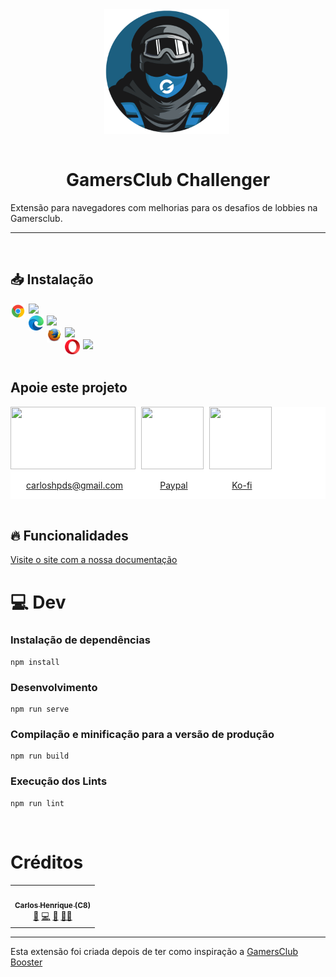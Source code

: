 <div style="display: flex; align-items: center; justify-content: center;">
<img src="https://github.com/carloshpds/gamersclub-challenger/blob/main/src/assets/logo_500.png?raw=true" align="left" height="200" width="200" style="padding-right: 5px;  float: none;" >
</div>
<br />

<h1 style="text-align: center">GamersClub Challenger</h1>
<p>Extensão para navegadores com melhorias para os desafios de lobbies na Gamersclub.</p>

---
<br />

## 📥 Instalação
<ul style="list-style: none; margin: 0px; padding-left: 0px">
 <li>
    <a href="https://chrome.google.com/webstore/detail/gamersclub-challenger/lokjofhgialghfkfmkbnjakcjenjhmpp?hl=pt-BR&authuser=0" target="_blank">
      <img src="https://github.com/carloshpds/gamersclub-challenger/blob/main/docs/images/browsers/chrome-logo.png?raw=true" align="left" height="24" width="24" style="padding-right: 5px;" >
      <img src="https://img.shields.io/badge/Dispon%C3%ADvel%20no-Chrome-blue">
    </a>
 </li>

 <li>
    <a href="https://github.com/carloshpds/gamersclub-challenger/discussions/24" target="_blank">
      <img src="https://github.com/carloshpds/gamersclub-challenger/blob/main/docs/images/browsers/microsoft-edge-logo.png?raw=true" align="left" height="24" width="24" style="padding-right: 5px;" >
      <img src="https://img.shields.io/badge/Dispon%C3%ADvel%20no-Edge-blue">
    </a>
 </li>

 <li>
  <a href="https://chrome.google.com/webstore/detail/gamersclub-challenger/lokjofhgialghfkfmkbnjakcjenjhmpp?hl=pt-BR&authuser=0" target="_blank">
      <img src="https://github.com/carloshpds/gamersclub-challenger/blob/main/docs/images/browsers/firefox-logo.png?raw=true" align="left" height="24" width="24" style="padding-right: 5px;" >
      <img src="https://img.shields.io/badge/Aguardando%20suporte%20do-Firefox-yellow">
    </a>
 </li>

 <li>
    <a href="https://chrome.google.com/webstore/detail/gamersclub-challenger/lokjofhgialghfkfmkbnjakcjenjhmpp?hl=pt-BR&authuser=0" target="_blank">
      <img src="https://github.com/carloshpds/gamersclub-challenger/blob/main/docs/images/browsers/opera-logo.png?raw=true" align="left" height="24" width="24" style="padding-right: 5px;" >
      <img src="https://img.shields.io/badge/Em%20an%C3%A1lise%20para-Opera-yellow">
    </a>
 </li>
</ul>

<br />

## Apoie este projeto
<div style="background: white;">
  <a href="https://nubank.com.br/pagar/2umiz/ZVbnZJFucY" style="display: inline-block; vertical-align: top;  text-align: center">
    <img src="https://user-images.githubusercontent.com/2482989/125602525-9ab6c60a-1938-4008-92a8-390dfd26504a.png" height="100" width="200" style="padding-right: 5px;" />
    <p>carloshpds@gmail.com</p>
  </a>

  <a href="https://www.paypal.com/donate?hosted_button_id=4MFUYEEFXNV5C" target="_blank" style="display: inline-block; vertical-align: middle;text-align: center;">
    <img src="https://user-images.githubusercontent.com/2482989/125606613-ed7a312f-ad8e-4154-845d-67d3be5f4232.png" height="100" width="100" style="padding-right: 5px;" />
    <p>Paypal</p>
  </a>

  <a href="https://ko-fi.com/carloshpds" style="display: inline-block; vertical-align: middle; text-align: center">
    <img src="https://user-images.githubusercontent.com/2482989/125605889-2ecb2cce-38c8-4855-9397-fd13259e727d.png" height="100" width="100" style="padding-right: 5px;" />
    <p>Ko-fi</p>
  </a>
</div>

<br />

## 🔥 Funcionalidades
[Visite o site com a nossa documentação](https://gamersclub-challenger.readme.io/docs/exibe-o-kdr-dos-jogadores)


# 💻 Dev

### Instalação de dependências
```
npm install
```

### Desenvolvimento
```
npm run serve
```

### Compilação e minificação para a versão de produção
```
npm run build
```

### Execução dos Lints
```
npm run lint
```

<br />

# Créditos

<!-- ALL-CONTRIBUTORS-LIST:START - Do not remove or modify this section -->
<!-- prettier-ignore-start -->
<!-- markdownlint-disable -->
<table>
  <tr>
    <td align="center"><a href="https://github.com/carloshpds"><img src="https://avatars0.githubusercontent.com/u/2482989?s=100" width="100px;" alt=""/><br /><sub><b>Carlos Henrique (C8)</b></sub></a><br /><a href="https://github.com/carloshpds/gamersclub-challenger/issues?q=author%3Acarloshpds" title="Bug reports">🐛</a> <a href="https://github.com/carloshpds/gamersclub-challenger/commits?author=carloshpds" title="Code">💻</a> <a href="#maintenance-carloshpds" title="Maintenance">🚧</a> <a href="#mentoring-carloshpds" title="Mentoring">🧑‍🏫</a></td>
  </tr>
</table>

<!-- markdownlint-restore -->
<!-- prettier-ignore-end -->

<!-- ALL-CONTRIBUTORS-LIST:END -->

---

Esta extensão foi criada depois de ter como inspiração a [GamersClub Booster](https://github.com/gamersclub-booster/gamersclub-booster)
